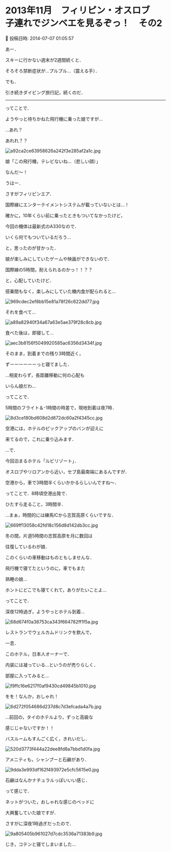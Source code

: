 # 2013年11月　フィリピン・オスロブ　子連れでジンベエを見るぞっ！　その2

📅 投稿日時: 2014-07-07 01:05:57

あー．


スキーに行かない週末が2週間続くと．


そろそろ禁断症状が…プルプル…（震える手）．





でも．


引き続きダイビング旅行記，続くのだ．


---





ってことで．


ようやっと待ちかねた飛行機に乗った娘ですが…


…あれ？


あれれ？？




![a92ca2ce63958626a242f3e285af2a1c.jpg](images/a92ca2ce63958626a242f3e285af2a1c.jpg)




娘「この飛行機，テレビないね…（悲しい顔）」





なんだ～！


うはー．


さすがフィリピンエア．


国際線にエンターテイメントシステムが載っていないとは…！





確かに，10年くらい前に乗ったときもついてなかったけど，


今回の機体は最新式のA330なので．


いくら何でもついているだろう…


と，思ったのが甘かった．


娘が楽しみにしていたゲームや映画ができないので．


国際線の5時間，耐えられるのかっ！！？？





と，心配していたけど．


搭乗間もなく，楽しみにしていた機内食が配られると…




![969cdec2ef8bb15e81a78f26c622dd77.jpg](images/969cdec2ef8bb15e81a78f26c622dd77.jpg)




それを食べて…




![a89a82940f34a67a63e5ae379f28c8cb.jpg](images/a89a82940f34a67a63e5ae379f28c8cb.jpg)




食べた後は，即寝して…




![aec3b8156f5049920585ac6356d3434f.jpg](images/aec3b8156f5049920585ac6356d3434f.jpg)




そのまま，到着までの残り3時間近く，


ずーーーーーーっと寝てました．





…相変わらず，長距離移動に何の心配も


いらん娘だわ…





ってことで．


5時間のフライト＆-1時間の時差で，現地到着は夜7時．




![8d3ce180bd608d2d872dc60a2f4345cc.jpg](images/8d3ce180bd608d2d872dc60a2f4345cc.jpg)




空港には，ホテルのピックアップのバンが迎えに


来てるので，これに乗り込みます．





…で．


今回泊まるホテル「ルビリゾート」．


オスロブやリロアンから近い，セブ島最南端にあるんですが．


空港から，車で3時間半くらいかかるらしいんですね～．





ってことで．8時頃空港出発で．


ひたすら走ること，3時間半．


…まぁ，時間的には練馬ICから志賀高原くらいですな．




![669ff13058c42fd18c156d8d142db3cc.jpg](images/669ff13058c42fd18c156d8d142db3cc.jpg)




冬の間，片道5時間の志賀高原を月に数回は


往復しているわが娘．


このくらいの車移動はものともしませんな．


飛行機で寝てたというのに，車でもまた


熟睡の娘…


ホントにどこでも寝てくれて，ありがたいことよ…





ってことで．


深夜12時過ぎ，ようやっとホテル到着…




![68d674f0a38753ca343f664782ff1f5a.jpg](images/68d674f0a38753ca343f664782ff1f5a.jpg)




レストランでウェルカムドリンクを飲んで，


一息．





このホテル，日本人オーナーで．


内装には凝っている…というのが売りらしく．


部屋に入ってみると…




![f9ffc16e6217f0af9430cd49845b1010.jpg](images/f9ffc16e6217f0af9430cd49845b1010.jpg)




をを！なんか，おしゃれ！




![6d272f054686d237d8c7d3efcada4a7b.jpg](images/6d272f054686d237d8c7d3efcada4a7b.jpg)




…前回の，タイのホテルより，ずっと高級な


感じじゃないですか！！





バスルームもすんごく広く，きれいだし．




![520d3773f444a22dee8fd8a7bbd1d0fa.jpg](images/520d3773f444a22dee8fd8a7bbd1d0fa.jpg)




アメニティも，シャンプーと石鹸があり．




![9dda3e993df162f493972e5cfc5615e0.jpg](images/9dda3e993df162f493972e5cfc5615e0.jpg)




石鹸はなんかナチュラルっぽいいい感じ．





って感じで．


ネットがついた，おしゃれな感じのベッドに


大興奮していた娘ですが．


さすがに深夜1時過ぎだったので．




![9a805405b961027d7cdc3536a71383b9.jpg](images/9a805405b961027d7cdc3536a71383b9.jpg)




じき，コテンと寝てしまいました…
